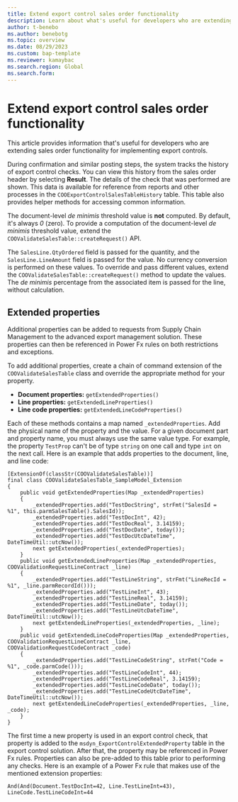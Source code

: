 ```yaml
---
title: Extend export control sales order functionality
description: Learn about what's useful for developers who are extending sales order functionality for implementing export controls with an outline on extended properties.
author: t-benebo
ms.author: benebotg
ms.topic: overview
ms.date: 08/29/2023
ms.custom: bap-template
ms.reviewer: kamaybac
ms.search.region: Global
ms.search.form:
---
```


# Extend export control sales order functionality

This article provides information that's useful for developers who are extending sales order functionality for implementing export controls.

During confirmation and similar posting steps, the system tracks the history of export control checks. You can view this history from the sales order header by selecting **Result**. The details of the check that was performed are shown. This data is available for reference from reports and other processes in the `COOExportControlSalesTableHistory` table. This table also provides helper methods for accessing common information.

The document-level *de minimis* threshold value is **not** computed. By default, it's always *0* (zero). To provide a computation of the document-level *de minimis* threshold value, extend the `COOValidateSalesTable::createRequest()` API.

The `SalesLine.QtyOrdered` field is passed for the quantity, and the `SalesLine.LineAmount` field is passed for the value. No currency conversion is performed on these values. To override and pass different values, extend the `COOValidateSalesTable::createRequest()` method to update the values. The *de minimis* percentage from the associated item is passed for the line, without calculation.

## Extended properties

Additional properties can be added to requests from Supply Chain Management to the advanced export management solution. These properties can then be referenced in Power Fx rules on both restrictions and exceptions.

To add additional properties, create a chain of command extension of the `COOValidateSalesTable` class and override the appropriate method for your property.

- **Document properties:** `getExtendedProperties()`
- **Line properties:** `getExtendedLineProperties()`
- **Line code properties:** `getExtendedLineCodeProperties()`

Each of these methods contains a map named `_extendedProperties`. Add the physical name of the property and the value. For a given document part and property name, you must always use the same value type. For example, the property `TestProp` can't be of type `string` on one call and type `int` on the next call. Here is an example that adds properties to the document, line, and line code:

```xpp
[ExtensionOf(classStr(COOValidateSalesTable))]
final class COOValidateSalesTable_SampleModel_Extension
{
    public void getExtendedProperties(Map _extendedProperties)
    {
        _extendedProperties.add("TestDocString", strFmt("SalesId = %1", this.parmSalesTable().SalesId));
        _extendedProperties.add("TestDocInt", 42);
        _extendedProperties.add("TestDocReal", 3.14159);
        _extendedProperties.add("TestDocDate", today());
        _extendedProperties.add("TestDocUtcDateTime", DateTimeUtil::utcNow());
        next getExtendedProperties(_extendedProperties);
    }
    public void getExtendedLineProperties(Map _extendedProperties, COOValidationRequestLineContract _line)
    {
        _extendedProperties.add("TestLineString", strFmt("LineRecId = %1", _line.parmRecordId()));
        _extendedProperties.add("TestLineInt", 43);
        _extendedProperties.add("TestLineReal", 3.14159);
        _extendedProperties.add("TestLineDate", today());
        _extendedProperties.add("TestLineUtcDateTime", DateTimeUtil::utcNow());
        next getExtendedLineProperties(_extendedProperties, _line);
    }
    public void getExtendedLineCodeProperties(Map _extendedProperties, COOValidationRequestLineContract _line, COOValidationRequestCodeContract _code)
    {
        _extendedProperties.add("TestLineCodeString", strFmt("Code = %1", _code.parmCode()));
        _extendedProperties.add("TestLineCodeInt", 44);
        _extendedProperties.add("TestLineCodeReal", 3.14159);
        _extendedProperties.add("TestLineCodeDate", today());
        _extendedProperties.add("TestLineCodeUtcDateTime", DateTimeUtil::utcNow());
        next getExtendedLineCodeProperties(_extendedProperties, _line, _code);
    }
}
```

The first time a new property is used in an export control check, that property is added to the `msdyn_ExportControlExtendedProperty` table in the export control solution. After that, the property may be referenced in Power Fx rules. Properties can also be pre-added to this table prior to performing any checks. Here is an example of a Power Fx rule that makes use of the mentioned extension properties:

`And(And(Document.TestDocInt=42, Line.TestLineInt=43), LineCode.TestLineCodeInt=44`
